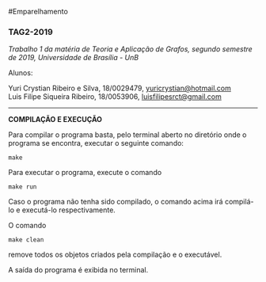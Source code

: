 #Emparelhamento

### TAG2-2019

<i>Trabalho 1 da matéria de Teoria e Aplicação de Grafos, segundo semestre de 2019, Universidade de Brasília - UnB</i>

Alunos:

Yuri Crystian Ribeiro e Silva, 18/0029479,  yuricrystian@hotmail.com\
Luis Filipe Siqueira Ribeiro,  18/0053906,  luisfilipesrct@gmail.com

----------------------------------------------------------------------
<b>COMPILAÇÃO E EXECUÇÃO</b>

Para compilar o programa basta, pelo terminal aberto no diretório onde o programa se encontra, executar o seguinte comando:
```      
make
```
          
Para executar o programa, execute o comando
```
make run
```

Caso o programa não tenha sido compilado, o comando acima irá compilá-lo e executá-lo respectivamente.

O comando
```
make clean
```
remove todos os objetos criados pela compilação e o executável.

A saída do programa é exibida no terminal.
